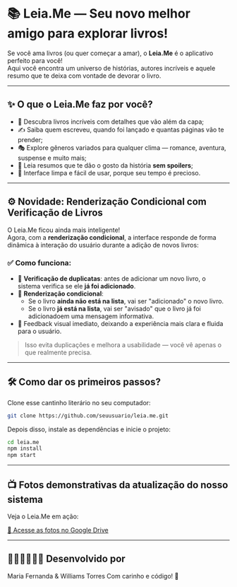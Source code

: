 # 📚 Leia.Me — Seu novo melhor amigo para explorar livros!

Se você ama livros (ou quer começar a amar), o **Leia.Me** é o aplicativo perfeito para você!  
Aqui você encontra um universo de histórias, autores incríveis e aquele resumo que te deixa com vontade de devorar o livro.

---

## ✨ O que o Leia.Me faz por você?

- 📖 Descubra livros incríveis com detalhes que vão além da capa;
- ✍️ Saiba quem escreveu, quando foi lançado e quantas páginas vão te prender;
- 🎭 Explore gêneros variados para qualquer clima — romance, aventura, suspense e muito mais;
- 🧠 Leia resumos que te dão o gosto da história **sem spoilers**;
- 💎 Interface limpa e fácil de usar, porque seu tempo é precioso.

---

## ⚙️ Novidade: Renderização Condicional com Verificação de Livros

O Leia.Me ficou ainda mais inteligente!  
Agora, com a **renderização condicional**, a interface responde de forma dinâmica à interação do usuário durante a adição de novos livros:

### ✅ Como funciona:

- 📌 **Verificação de duplicatas**: antes de adicionar um novo livro, o sistema verifica se ele **já foi adicionado**.
- 🧩 **Renderização condicional**: 
  - Se o livro **ainda não está na lista**, vai ser "adicionado" o novo livro.
  - Se o livro **já está na lista**, vai ser "avisado" que o livro já foi adicionadoem  uma mensagem informativa.
- 🔄 Feedback visual imediato, deixando a experiência mais clara e fluida para o usuário.

> Isso evita duplicações e melhora a usabilidade — você vê apenas o que realmente precisa.

---

## 🛠️ Como dar os primeiros passos?

Clone esse cantinho literário no seu computador:

```bash
git clone https://github.com/seuusuario/leia.me.git
````

Depois disso, instale as dependências e inicie o projeto:

```bash
cd leia.me
npm install
npm start
```

---

## 📺 Fotos demonstrativas da atualização do nosso sistema

Veja o Leia.Me em ação:

[📁 Acesse as fotos no Google Drive](https://drive.google.com/drive/folders/1ry_6N-Kq6GAt1LyfvF6T_j1vcRxjvvu5?usp=sharing)

---

## 👩🏼‍💻👨🏼‍💻 Desenvolvido por

Maria Fernanda & Williams Torres
Com carinho e código! 💛


